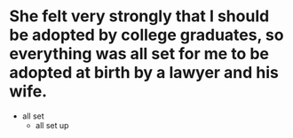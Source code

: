 # She felt very strongly that I should be adopted by college graduates, so everything was all set for me to be adopted at birth by a lawyer and his wife.
- all set
  - all set up

